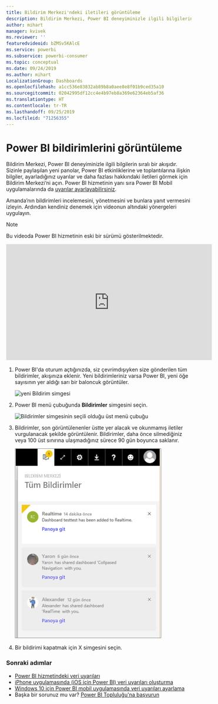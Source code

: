 ```yaml
---
title: Bildirim Merkezi'ndeki iletileri görüntüleme
description: Bildirim Merkezi, Power BI deneyiminizle ilgili bilgilerin sıralı bir akışıdır.
author: mihart
manager: kvivek
ms.reviewer: ''
featuredvideoid: bZMSv5KAlcE
ms.service: powerbi
ms.subservice: powerbi-consumer
ms.topic: conceptual
ms.date: 09/24/2019
ms.author: mihart
LocalizationGroup: Dashboards
ms.openlocfilehash: a1cc536e83832ab89b8a0aee8e8f01b9ced35a10
ms.sourcegitcommit: 02042995df12cc4e4b97eb8a369e62364eb5af36
ms.translationtype: HT
ms.contentlocale: tr-TR
ms.lasthandoff: 09/25/2019
ms.locfileid: "71256355"
---
```

# <a name="view-power-bi-notifications"></a>Power BI bildirimlerini görüntüleme
Bildirim Merkezi, Power BI deneyiminizle ilgili bilgilerin sıralı bir akışıdır. Sizinle paylaşılan yeni panolar, Power BI etkinliklerine ve toplantılarına ilişkin bilgiler, ayarladığınız uyarılar ve daha fazlası hakkındaki iletileri görmek için Bildirim Merkezi’ni açın. Power BI hizmetinin yanı sıra Power BI Mobil uygulamalarında da [uyarılar ayarlayabilirsiniz](end-user-alerts.md).

Amanda’nın bildirimleri incelemesini, yönetmesini ve bunlara yanıt vermesini izleyin. Ardından kendiniz denemek için videonun altındaki yönergeleri uygulayın.    

> [!NOTE]
> Bu videoda Power BI hizmetinin eski bir sürümü gösterilmektedir. 

<iframe width="560" height="315" src="https://www.youtube.com/embed/bZMSv5KAlcE" frameborder="0" allowfullscreen></iframe>


1. Power BI'da oturum açtığınızda, siz çevrimdışıyken size gönderilen tüm bildirimler, akışınıza eklenir. Yeni bildirimleriniz varsa Power BI, yeni öğe sayısının yer aldığı sarı bir baloncuk görüntüler.
   
   ![yeni Bildirim simgesi](./media/end-user-notification-center/power-bi-new-notification.png)
2. Power BI menü çubuğunda **Bildirimler** simgesini seçin.
   
   ![Bildirimler simgesinin seçili olduğu üst menü çubuğu](./media/end-user-notification-center/power-bi-notifications-icon.png)
3. Bildirimler, son görüntülenenler üstte yer alacak ve okunmamış iletiler vurgulanacak şekilde görüntülenir. Bildirimler, daha önce silmediğiniz veya 100 üst sınırına ulaşmadığınız sürece 90 gün boyunca saklanır.
   
   ![Bildirim Merkezi](./media/end-user-notification-center/power-bi-notification-center.png)
4. Bir bildirimi kapatmak için X simgesini seçin.

### <a name="next-steps"></a>Sonraki adımlar
* [Power BI hizmetindeki veri uyarıları](end-user-alerts.md)
* [iPhone uygulamasında (iOS için Power BI) veri uyarıları oluşturma](mobile/mobile-set-data-alerts-in-the-mobile-apps.md)
* [Windows 10 için Power BI mobil uygulamasında veri uyarıları ayarlama](mobile/mobile-set-data-alerts-in-the-mobile-apps.md)
* Başka bir sorunuz mu var? [Power BI Topluluğu'na başvurun](http://community.powerbi.com/)

